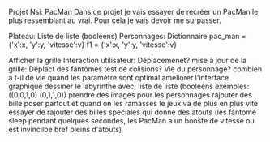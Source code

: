 Projet Nsi: PacMan 
Dans ce projet je vais essayer de recréer un PacMan le plus ressemblant au vrai.
Pour cela je vais devoir me surpasser.

Plateau: Liste de liste (booléens)
Personnages: Dictionnaire
pac_man = {'x':x, 'y':y, 'vitesse':v}
f1 = {'x':x, 'y':y, 'vitesse':v}


Afficher la grille
Interaction utilisateur: Déplacemenet?
mise à jour de la grille: Déplact des fantômes
test de colisions?
Vie du personnage? combien a t-il de vie 
quand les paramètre sont optimal ameliorer l'interface graphique 
dessiner le labyrinthe avec: liste de liste (booléens exemples:((0,0,1,0) (0,1,1,0))
prendre des images pour les personnages 
rajouter des bille poser partout et quand on les ramasses le jeux va de plus en plus vite
essayer de rajouter des billes speciales qui donne des atouts (les fantome sleep pendant quelques secondes, les PacMan a un booste de vitesse ou est invincilbe
bref pleins d'atouts)



